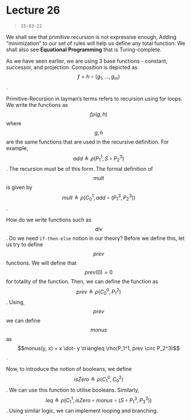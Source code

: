 # Lecture 26

> `15-03-22`

We shall see that primitive recursion is not expressive enough, Adding “minimization” to our set of rules will help us define any total function. We shall also see **Equational Programming** that is Turing-complete.

As we have seen earlier, we are using 3 base functions - constant, successor, and projection. Composition is depicted as $$f = h \circ (g_1, \dots, g_m)$$. 

Primitive-Recursion in layman’s terms refers to recursion using for loops. We write the functions as $$f \rho(g, h)$$ where $$g, h$$ are the same functions that are used in the recursive definition. For example, $$add \triangleq \rho(P_1^1, S \circ P_2^3)$$. The recursion must be of this form. The formal definition of $$mult$$ is given by $$mult \triangleq \rho(C_0^1, add \circ (P_1^3, P_2^3))$$.

How do we write functions such as $$div$$. Do we need `if-then-else` notion in our theory? Before we define this, let us try to define $$prev$$ functions. We will define that $$prev(0) = 0$$ for totality of the function. Then, we can define the function as $$prev \triangleq \rho(C_0^0, P_1^2)$$. Using, $$prev$$ we can define $$monus$$ as $$monus(y, x) = x \dot- y  \triangleq \rho(P_1^1, prev \circ P_2^3)$$. 

Now, to introduce the notion of booleans, we define $$isZero \triangleq \rho(C_1^0, C_0^2)$$. We can use this function to utilise booleans. Similarly, $$leq \triangleq \rho(C_1^1, isZero \circ monus \circ (S \circ P_1^3, P_3^3))$$. Using similar logic, we can implement looping and branching.